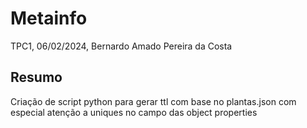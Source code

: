 # Metainfo
TPC1, 06/02/2024, Bernardo Amado Pereira da Costa

## Resumo
Criação de script python para gerar ttl com base no plantas.json com especial atenção a uniques no campo das object properties